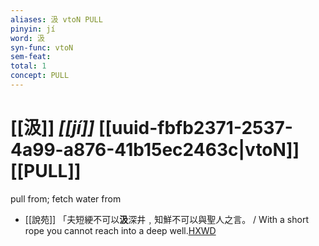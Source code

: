 ```yaml
---
aliases: 汲 vtoN PULL
pinyin: jí
word: 汲
syn-func: vtoN
sem-feat: 
total: 1
concept: PULL 
---
```

# [[汲]] *[[jí]]*  [[uuid-fbfb2371-2537-4a99-a876-41b15ec2463c|vtoN]] [[PULL]]
pull from; fetch water from
 - [[說苑]] 「夫短綆不可以**汲**深井﹐知鮮不可以與聖人之言。
                     / With a short rope you cannot reach into a deep well.[HXWD](https://hxwd.org/textview.html?location=CH1a0907_CHANT_007-8a.13)